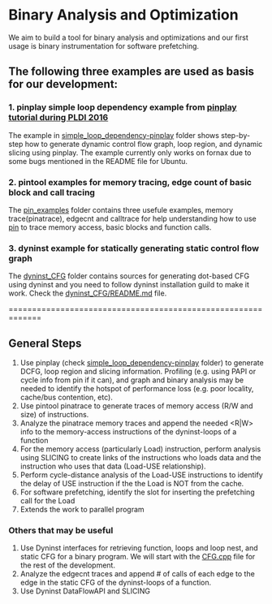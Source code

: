 
# Binary Analysis and Optimization
We aim to build a tool for binary analysis and optimizations and our first usage is binary instrumentation
for software prefetching. 



## The following three examples are used as basis for our development: 

### 1. pinplay simple loop dependency example from [pinplay tutorial during PLDI 2016](https://sites.google.com/site/pinplaypldi2016tutorial/)
The example in [simple_loop_dependency-pinplay](simple_loop_dependency-pinplay) folder 
shows step-by-step how to generate dynamic control flow graph, 
loop region, and dynamic slicing using pinplay. The example currently only works on fornax due to 
some bugs mentioned in the README file for Ubuntu. 

### 2. pintool examples for memory tracing, edge count of basic block and call tracing
The [pin_examples](pin_examples) folder contains three usefule examples, memory trace(pinatrace), 
edgecnt and calltrace for help understanding how to use [pin](http://pintool.org) to trace memory access, 
basic blocks and function calls. 

### 3. dyninst example for statically generating static control flow graph
The [dyninst_CFG](dyninst_CFG) folder contains sources for generating dot-based CFG using dyninst and you need to follow
dyninst installation guild to make it work. Check the [dyninst_CFG/README.md](dyninst_CFG/README.md) file.

=============================================================
## General Steps

1. Use pinplay (check [simple_loop_dependency-pinplay](simple_loop_example-pinplay) folder) to generate 
DCFG, loop region and slicing information. Profiling (e.g. using PAPI or cycle info from pin if it can), and 
graph and binary analysis may be needed to identify the hotspot of performance loss (e.g. poor locality, cache/bus contention, etc). 
1. Use pintool pinatrace to generate traces of memory access (R/W and size) of instructions. 
1. Analyze the pinatrace memory traces and append the needed <instr><R|W><MemAddr><value> info to the memory-access instructions of the dyninst-loops of a function
1. For the memory access (particularly Load) instruction, perform analysis using SLICING to create links of the instructions who loads data and the instruction who uses that data (Load-USE relationship).
1. Perform cycle-distance analysis of the Load-USE instructions to identify the delay of USE instruction if the the Load is NOT from the cache.
1. For software prefetching, identify the slot for inserting the prefetching call for the Load
1. Extends the work to parallel program

### Others that may be useful

1. Use Dyninst interfaces for retrieving function, loops and loop nest, and static CFG for a binary program. We will start with the [CFG.cpp](dyninst_CFG/CFG.cpp) file for the rest of the development.  
1. Analyze the edgecnt traces and append # of calls of each edge to the edge in the static CFG of the dyninst-loops of a function.
1. Use Dyninst DataFlowAPI and SLICING

